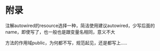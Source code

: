 # 附录

注解autowired的resource选择一种，简洁使用建议autowired，少写后面的name，即使写了，也一般也是跟变量名相同，意义不大

方法的作用域public，为何都不写，规范起见，还是都写上.....

